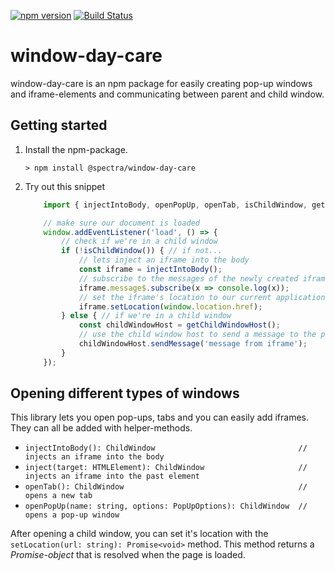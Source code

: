 [![npm version](https://badge.fury.io/js/%40spectra%2Fwindow-day-care.svg)](https://badge.fury.io/js/%40spectra%2Fwindow-day-care)
[![Build Status](https://travis-ci.org/yentheo/window-day-care.svg?branch=master)](https://travis-ci.org/yentheo/window-day-care)
# window-day-care

window-day-care is an npm package for easily creating pop-up windows and iframe-elements and communicating between parent and child window.

## Getting started
1. Install the npm-package.

    ```> npm install @spectra/window-day-care```

1. Try out this snippet
    ```js
        import { injectIntoBody, openPopUp, openTab, isChildWindow, getChildWindowHost } from "@spectra/window-day-care";

        // make sure our document is loaded
        window.addEventListener('load', () => {
            // check if we're in a child window
            if (!isChildWindow()) { // if not...
                // lets inject an iframe into the body
                const iframe = injectIntoBody();
                // subscribe to the messages of the newly created iframe
                iframe.message$.subscribe(x => console.log(x));
                // set the iframe's location to our current application
                iframe.setLocation(window.location.href);
            } else { // if we're in a child window
                const childWindowHost = getChildWindowHost();
                // use the child window host to send a message to the parent
                childWindowHost.sendMessage('message from iframe');
            }
        });

    ```

## Opening different types of windows

This library lets you open pop-ups, tabs and you can easily add iframes. They can all be added with helper-methods.

* `injectIntoBody(): ChildWindow                                // injects an iframe into the body`
* `inject(target: HTMLElement): ChildWindow                     // injects an iframe into the past element`
* `openTab(): ChildWindow                                       // opens a new tab`
* `openPopUp(name: string, options: PopUpOptions): ChildWindow  // opens a pop-up window`

After opening a child window, you can set it's location with the `setLocation(url: string): Promise<void>` method. This method returns a _Promise-object_ that is resolved when the page is loaded.

